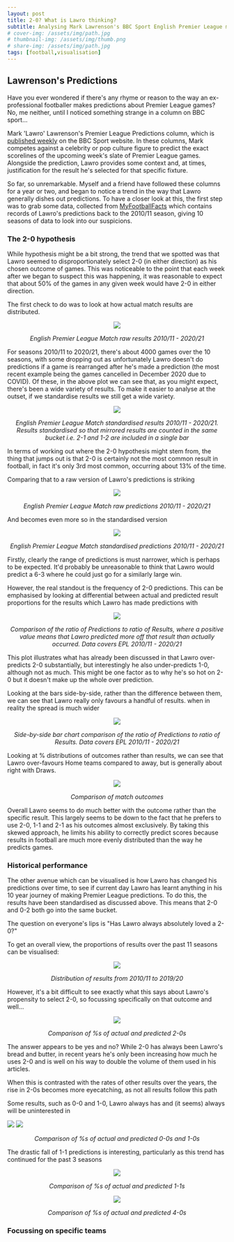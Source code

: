 ```yaml
---
layout: post
title: 2-0? What is Lawro thinking?
subtitle: Analysing Mark Lawrenson's BBC Sport English Premier League match predictions
# cover-img: /assets/img/path.jpg
# thumbnail-img: /assets/img/thumb.png
# share-img: /assets/img/path.jpg
tags: [football,visualisation]
---
```



## Lawrenson's Predictions

Have you ever wondered if there's any rhyme or reason to the way an ex-professional footballer makes predictions about Premier League games? No, me neither, until I noticed something strange in a column on BBC sport...

Mark 'Lawro' Lawrenson's Premier League Predictions column, which is [published weekly](https://www.bbc.co.uk/sport/football/58500401) on the BBC Sport website. In these columns, Mark competes against a celebrity or pop culture figure to predict the exact scorelines of the upcoming week's slate of Premier League games. Alongside the prediction, Lawro provides some context and, at times, justification for the result he's selected for that specific fixture.

So far, so unremarkable. Myself and a friend have followed these columns for a year or two, and began to notice a trend in the way that Lawro generally dishes out predictions. To have a closer look at this, the first step was to grab some data, collected from [MyFootballFacts](https://www.myfootballfacts.com/) which contains records of Lawro's predictions back to the 2010/11 season, giving 10 seasons of data to look into our suspicions.

### The 2-0 hypothesis

While hypothesis might be a bit strong, the trend that we spotted was that Lawro seemed to disproportionately select 2-0 (in either direction) as his chosen outcome of games. This was noticeable to the point that each week after we began to suspect this was happening, it was reasonable to expect that about 50% of the games in any given week would have 2-0 in either direction.

The first check to do was to look at how actual match results are distributed.
<p align="center">
  <img src="/assets/img/raw_results.jpg" />
</p>

<div align="center">
<em>English Premier League Match raw results 2010/11 - 2020/21</em>
</div>

For seasons 2010/11 to 2020/21, there's about 4000 games over the 10 seasons, with some dropping out as unfortunately Lawro doesn't do predictions if a game is rearranged after he's made a prediction (the most recent example being the games cancelled in December 2020 due to COVID). Of these, in the above plot we can see that, as you might expect, there's been a wide variety of results. To make it easier to analyse at the outset, if we standardise results we still get a wide variety.

<p align="center">
  <img src="/assets/img/standardised_results.jpg" />
</p>

<div align="center">
<em>English Premier League Match standardised results 2010/11 - 2020/21. Results standardised so that mirrored results are counted in the same bucket i.e. 2-1 and 1-2 are included in a single bar</em>
</div>

In terms of working out where the 2-0 hypothesis might stem from, the thing that jumps out is that 2-0 is certainly not the most common result in football, in fact it's only 3rd most common, occurring about 13% of the time.

Comparing that to a raw version of Lawro's predictions is striking

<p align="center">
  <img src="/assets/img/raw_predictions.jpg" />
</p>

<div align="center">
<em>English Premier League Match raw predictions 2010/11 - 2020/21</em>
</div>


And becomes even more so in the standardised version

<p align="center">
  <img src="/assets/img/standardised_predictions.jpg" />
</p>

<div align="center">
<em>English Premier League Match standardised predictions 2010/11 - 2020/21</em>
</div>

Firstly, clearly the range of predictions is must narrower, which is perhaps to be expected. It'd probably be unreasonable to think that Lawro would predict a 6-3 where he could just go for a similarly large win.

However, the real standout is the frequency of 2-0 predictions. This can be emphasised by looking at differential between actual and predicted result proportions for the results which Lawro has made predictions with

<p align="center">
  <img src="/assets/img/result_prediction_comparison.jpg" />
</p>

<div align="center">
<em>Comparison of the ratio of Predictions to ratio of Results, where a positive value means that Lawro predicted more off that result than actually occurred. Data covers EPL 2010/11 - 2020/21</em>
</div>

This plot illustrates what has already been discussed in that Lawro over-predicts 2-0 substantially, but interestingly he also under-predicts 1-0, although not as much. This might be one factor as to why he's so hot on 2-0 but it doesn't make up the whole over prediction.

Looking at the bars side-by-side, rather than the difference between them, we can see that Lawro really only favours a handful of results. when in reality the spread is much wider

<p align="center">
  <img src="/assets/img/result_prediction_comparison_bars.jpg" />
</p>

<div align="center">
<em>Side-by-side bar chart comparison of the ratio of Predictions to ratio of Results. Data covers EPL 2010/11 - 2020/21</em>
</div>

Looking at % distributions of outcomes rather than results, we can see that Lawro over-favours Home teams compared to away, but is generally about right with Draws.


<p align="center">
  <img src="/assets/img/outcome_perc_plot.jpg" />
</p>

<div align="center">
<em>Comparison of match outcomes</em>
</div>

Overall Lawro seems to do much better with the outcome rather than the specific result. This largely seems to be down to the fact that he prefers to use 2-0, 1-1 and 2-1 as his outcomes almost exclusively. By taking this skewed approach, he limits his ability to correctly predict scores because results in football are much more evenly distributed than the way he predicts games.

### Historical performance
The other avenue which can be visualised is how Lawro has changed his predictions over time, to see if current day Lawro has learnt anything in his 10 year journey of making Premier League predictions. To do this, the results have been standardised as discussed above. This means that 2-0 and 0-2 both go into the same bucket.

The question on everyone's lips is "Has Lawro always absolutely loved a 2-0?"

To get an overall view, the proportions of results over the past 11 seasons can be visualised:

<p align="center">
  <img src="/assets/img/results_area_plot.jpg" />
</p>

<div align="center">
<em>Distribution of results from 2010/11 to 2019/20</em>
</div>

However, it's a bit difficult to see exactly what this says about Lawro's propensity to select 2-0, so focussing specifically on that outcome and well...

<p align="center">
  <img src="/assets/img/result_proportion_lines_2-0.jpg" />
</p>

<div align="center">
<em>Comparison of %s of actual and predicted 2-0s</em>
</div>

The answer appears to be yes and no? While 2-0 has always been Lawro's bread and butter, in recent years he's only been increasing how much he uses 2-0 and is well on his way to double the volume of them used in his articles.


When this is contrasted with the rates of other results over the years, the rise in 2-0s becomes more eyecatching, as not all results follow this path

Some results, such as 0-0 and 1-0, Lawro always has and (it seems) always will be uninterested in

<p float="left">
  <img src="/assets/img/result_proportion_lines_0-0.jpg" />
  <img src="/assets/img/result_proportion_lines_1-0.jpg" /> 
</p>


<div align="center">
<em>Comparison of %s of actual and predicted 0-0s and 1-0s</em>
</div>


The drastic fall of 1-1 predictions is interesting, particularly as this trend has continued for the past 3 seasons

<p align="center">
  <img src="/assets/img/result_proportion_lines_1-1.jpg" />
</p>

<div align="center">
<em>Comparison of %s of actual and predicted 1-1s</em>
</div>

<p align="center">
  <img src="/assets/img/result_proportion_lines_4-0.jpg" />
</p>

<div align="center">
<em>Comparison of %s of actual and predicted 4-0s</em>
</div>



### Focussing on specific teams
